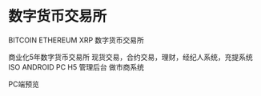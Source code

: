 # 数字货币交易所
BITCOIN ETHEREUM XRP 数字货币交易所

商业化5年数字货币交易所
现货交易，合约交易，理财，经纪人系统，充提系统
ISO ANDROID PC H5 管理后台 做市商系统

PC端预览